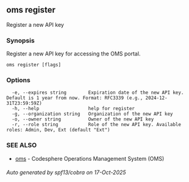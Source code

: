 ## oms register

Register a new API key

### Synopsis

Register a new API key for accessing the OMS portal.

```
oms register [flags]
```

### Options

```
  -e, --expires string        Expiration date of the new API key. Default is 1 year from now. Format: RFC3339 (e.g., 2024-12-31T23:59:59Z)
  -h, --help                  help for register
  -g, --organization string   Organization of the new API key
  -o, --owner string          Owner of the new API key
  -r, --role string           Role of the new API key. Available roles: Admin, Dev, Ext (default "Ext")
```

### SEE ALSO

* [oms](oms.md)	 - Codesphere Operations Management System (OMS)

###### Auto generated by spf13/cobra on 17-Oct-2025

